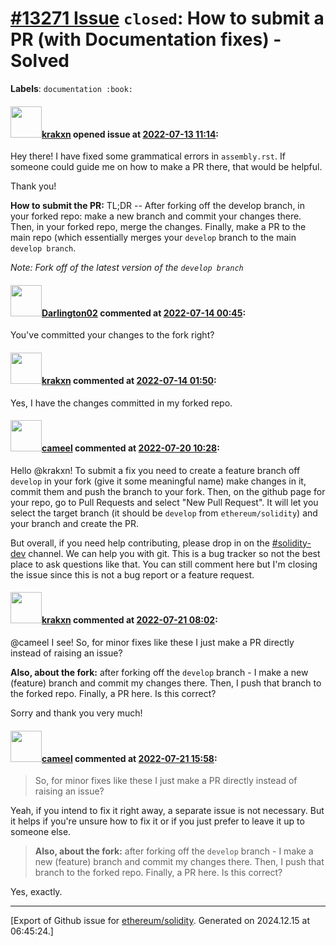 # [\#13271 Issue](https://github.com/ethereum/solidity/issues/13271) `closed`: How to submit a PR (with Documentation fixes) - Solved
**Labels**: `documentation :book:`


#### <img src="https://avatars.githubusercontent.com/u/108299225?u=303db915dfa408d7d85673d067667110c3fdbce9&v=4" width="50">[krakxn](https://github.com/krakxn) opened issue at [2022-07-13 11:14](https://github.com/ethereum/solidity/issues/13271):

Hey there! I have fixed some grammatical errors in `assembly.rst`. If someone could guide me on how to make a PR there, that would be helpful. 

Thank you!

**How to submit the PR:**
TL;DR -- After forking off the develop branch, in your forked repo: make a new  branch and commit your changes there. Then, in your forked repo, merge the changes. Finally, make a PR to the main repo (which essentially merges your `develop` branch to the main `develop branch`. 

*Note: Fork off of the latest version of the `develop branch`*



#### <img src="https://avatars.githubusercontent.com/u/75126961?u=69f11fe3f3175571d6f1a51450350072a4a39bdd&v=4" width="50">[Darlington02](https://github.com/Darlington02) commented at [2022-07-14 00:45](https://github.com/ethereum/solidity/issues/13271#issuecomment-1183823825):

You've committed your changes to the fork right?

#### <img src="https://avatars.githubusercontent.com/u/108299225?u=303db915dfa408d7d85673d067667110c3fdbce9&v=4" width="50">[krakxn](https://github.com/krakxn) commented at [2022-07-14 01:50](https://github.com/ethereum/solidity/issues/13271#issuecomment-1183865284):

Yes, I have the changes committed in my forked repo.

#### <img src="https://avatars.githubusercontent.com/u/137030?v=4" width="50">[cameel](https://github.com/cameel) commented at [2022-07-20 10:28](https://github.com/ethereum/solidity/issues/13271#issuecomment-1190104617):

Hello @krakxn! To submit a fix you need to create a feature branch off `develop` in your fork (give it some meaningful name) make changes in it, commit them and push the branch to your fork. Then, on the github page for your repo, go to Pull Requests and select "New Pull Request". It will let you select the target branch (it should be `develop` from `ethereum/solidity`) and your branch and create the PR.

But overall, if you need help contributing, please drop in on the [#solidity-dev](https://app.element.io/#/room/#ethereum_solidity-dev:gitter.im) channel. We can help you with git. This is a bug tracker so not the best place to ask questions like that. You can still comment here but I'm closing the issue since this is not a bug report or a feature request.

#### <img src="https://avatars.githubusercontent.com/u/108299225?u=303db915dfa408d7d85673d067667110c3fdbce9&v=4" width="50">[krakxn](https://github.com/krakxn) commented at [2022-07-21 08:02](https://github.com/ethereum/solidity/issues/13271#issuecomment-1191172413):

@cameel I see! So, for minor fixes like these I just make a PR directly instead of raising an issue?

**Also, about the fork:** after forking off the `develop` branch - I make a new (feature) branch and commit my changes there. Then, I push that branch to the forked repo. Finally, a PR here. Is this correct?

Sorry and thank you very much!

#### <img src="https://avatars.githubusercontent.com/u/137030?v=4" width="50">[cameel](https://github.com/cameel) commented at [2022-07-21 15:58](https://github.com/ethereum/solidity/issues/13271#issuecomment-1191663999):

> So, for minor fixes like these I just make a PR directly instead of raising an issue?

Yeah, if you intend to fix it right away, a separate issue is not necessary. But it helps if you're unsure how to fix it or if you just prefer to leave it up to someone else.

> **Also, about the fork:** after forking off the `develop` branch - I make a new (feature) branch and commit my changes there. Then, I push that branch to the forked repo. Finally, a PR here. Is this correct?

Yes, exactly.


-------------------------------------------------------------------------------



[Export of Github issue for [ethereum/solidity](https://github.com/ethereum/solidity). Generated on 2024.12.15 at 06:45:24.]

